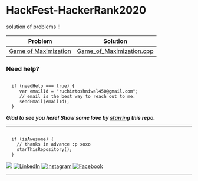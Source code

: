 # HackFest-HackerRank2020
solution of problems !!



| Problem | Solution |
|:--:|:--:|
| [Game of Maximization](https://www.hackerrank.com/contests/hackerrank-hackfest-2020/challenges/stones-piles) | [Game_of_Maximization.cpp](Game_of_Maximization.cpp) 

### Need help?

```

  if (needHelp === true) {
     var emailId = "ruchirtoshniwal450@gmail.com";
     // email is the best way to reach out to me.
     sendEmail(emailId);
  }

```
***Glad to see you here! Show some love by [starring](https://github.com/ruchirtoshniwal/HackFest-HackerRank2020/) this repo.***

-----

```

  if (isAwesome) {
    // thanks in advance :p xoxo
    starThisRepository();
  }

```

<a href="#"><img src="https://img.shields.io/badge/🔽Download_My_CV-002366"/></a>
<a href="https://www.linkedin.com/in/ruchir-toshniwal-328b92152/"><img src="https://img.shields.io/badge/LinkedIn-%230077B5.svg?&style=flat-square&logo=linkedin&logoColor=white" alt="LinkedIn"></a>
<a href="https://www.instagram.com/ruchirtoshniwal/"><img src="https://img.shields.io/badge/Instagram-%23E4405F.svg?&style=flat-square&logo=instagram&logoColor=white" alt="Instagram"></a>
<a href="#"><img src="https://img.shields.io/badge/Facebook-%231877F2.svg?&style=flat-square&logo=facebook&logoColor=white" alt="Facebook"></a>






******
